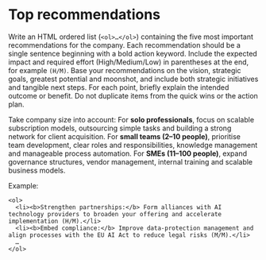 # Top recommendations

Write an HTML ordered list (`<ol>…</ol>`) containing the five most important recommendations for the company. Each recommendation should be a single sentence beginning with a bold action keyword. Include the expected impact and required effort (High/Medium/Low) in parentheses at the end, for example `(H/M)`. Base your recommendations on the vision, strategic goals, greatest potential and moonshot, and include both strategic initiatives and tangible next steps. For each point, briefly explain the intended outcome or benefit. Do not duplicate items from the quick wins or the action plan.


Take company size into account: For <b>solo professionals</b>, focus on scalable subscription models, outsourcing simple tasks and building a strong network for client acquisition.
For <b>small teams (2–10 people)</b>, prioritise team development, clear roles and responsibilities, knowledge management and manageable process automation.
For <b>SMEs (11–100 people)</b>, expand governance structures, vendor management, internal training and scalable business models.

Example:

```
<ol>
  <li><b>Strengthen partnerships:</b> Form alliances with AI technology providers to broaden your offering and accelerate implementation (H/M).</li>
  <li><b>Embed compliance:</b> Improve data‑protection management and align processes with the EU AI Act to reduce legal risks (M/M).</li>
  …
</ol>
```